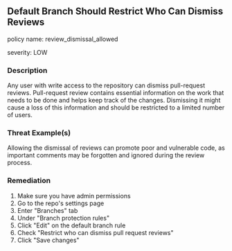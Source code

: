 
## Default Branch Should Restrict Who Can Dismiss Reviews
policy name: review_dismissal_allowed

severity: LOW

### Description
Any user with write access to the repository can dismiss pull-request reviews. Pull-request review contains essential information on the work that needs to be done and helps keep track of the changes. Dismissing it might cause a loss of this information and should be restricted to a limited number of users.

### Threat Example(s)
Allowing the dismissal of reviews can promote poor and vulnerable code, as important comments may be forgotten and ignored during the review process.



### Remediation
1. Make sure you have admin permissions
2. Go to the repo's settings page
3. Enter "Branches" tab
4. Under "Branch protection rules"
5. Click "Edit" on the default branch rule
6. Check "Restrict who can dismiss pull request reviews"
7. Click "Save changes"


